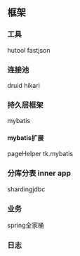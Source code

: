 ## 框架

### 工具
hutool
fastjson

### 连接池
druid
hikari

### 持久层框架
mybatis  
#### mybatis扩展
pageHelper
tk.mybatis

### 分库分表 inner app
shardingjdbc

### 业务
spring全家桶

### 日志

